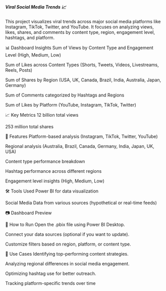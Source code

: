 ##### **Viral Social Media Trends 📈**
This project visualizes viral trends across major social media platforms like Instagram, TikTok, Twitter, and YouTube. It focuses on analyzing views, likes, shares, and comments by content type, region, engagement level, hashtags, and platform.

📊 Dashboard Insights
Sum of Views by Content Type and Engagement Level (High, Medium, Low)

Sum of Likes across Content Types (Shorts, Tweets, Videos, Livestreams, Reels, Posts)

Sum of Shares by Region (USA, UK, Canada, Brazil, India, Australia, Japan, Germany)

Sum of Comments categorized by Hashtags and Regions

Sum of Likes by Platform (YouTube, Instagram, TikTok, Twitter)

📈 Key Metrics
12 billion total views

253 million total shares

📍 Features
Platform-based analysis (Instagram, TikTok, Twitter, YouTube)

Regional analysis (Australia, Brazil, Canada, Germany, India, Japan, UK, USA)

Content type performance breakdown

Hashtag performance across different regions

Engagement level insights (High, Medium, Low)

🛠️ Tools Used
Power BI for data visualization

Social Media Data from various sources (hypothetical or real-time feeds)

📷 Dashboard Preview

🚀 How to Run
Open the .pbix file using Power BI Desktop.

Connect your data sources (optional if you want to update).

Customize filters based on region, platform, or content type.

📌 Use Cases
Identifying top-performing content strategies.

Analyzing regional differences in social media engagement.

Optimizing hashtag use for better outreach.

Tracking platform-specific trends over time
